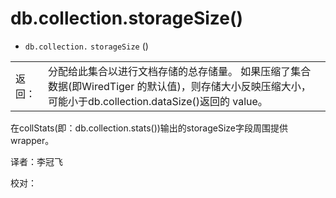 # db.collection.storageSize\(\)

* `db.collection.` `storageSize` \(\)

|  |  |
| :--- | :--- |
| 返回： | 分配给此集合以进行文档存储的总存储量。 如果压缩了集合数据\(即WiredTiger 的默认值\)，则存储大小反映压缩大小，可能小于db.collection.dataSize\(\)返回的 value。 |

在collStats\(即：db.collection.stats\(\)\)输出的storageSize字段周围提供 wrapper。

译者：李冠飞

校对：

